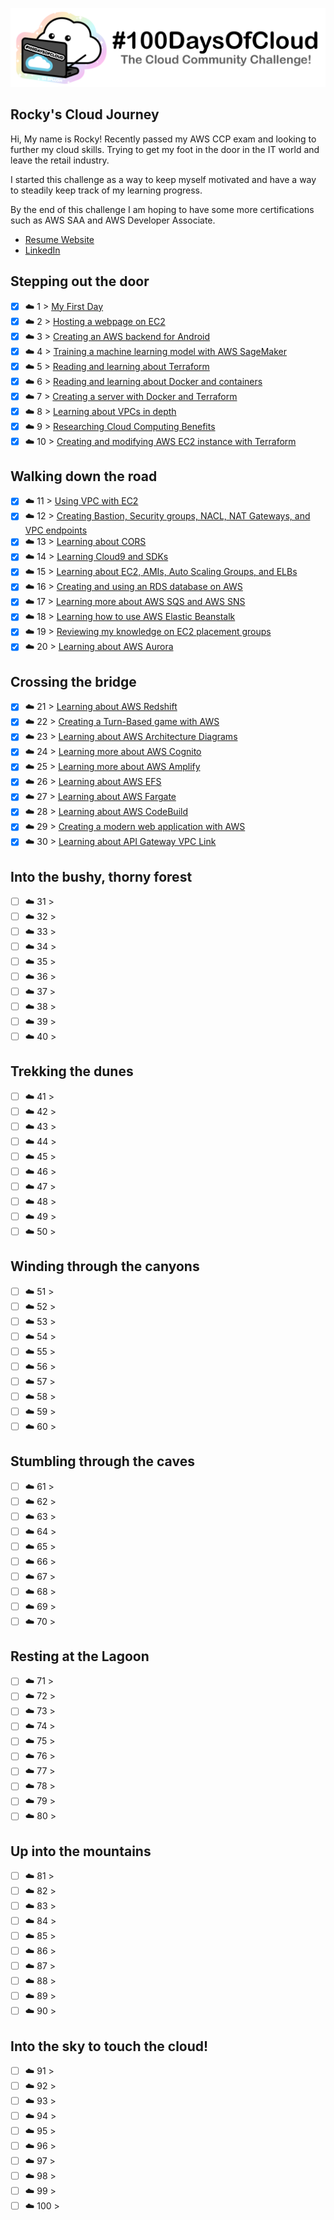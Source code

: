 <p align="center">
  <img src="banner.png">
</p>

## Rocky's Cloud Journey

Hi, My name is Rocky! Recently passed my AWS CCP exam and looking to further my cloud skills. Trying to get
my foot in the door in the IT world and leave the retail industry.

I started this challenge as a way to keep myself motivated and have a way to steadily keep track of my learning progress.

By the end of this challenge I am hoping to have some more certifications such as AWS SAA and AWS Developer Associate.

- [Resume Website](https://rockystaticresume.link)
- [LinkedIn](https://www.linkedin.com/in/rockyle98/)

## Stepping out the door

- [X] ☁️ 1 > [My First Day](Journey/001/Readme.md)
- [X] ☁️ 2 > [Hosting a webpage on EC2](Journey/002/Readme.md)
- [X] ☁️ 3 > [Creating an AWS backend for Android](Journey/003/Readme.md)
- [X] ☁️ 4 > [Training a machine learning model with AWS SageMaker](Journey/004/Readme.md)
- [X] ☁️ 5 > [Reading and learning about Terraform](Journey/005/Readme.md)
- [X] ☁️ 6 > [Reading and learning about Docker and containers](Journey/006/Readme.md)
- [X] ☁️ 7 > [Creating a server with Docker and Terraform](Journey/007/Readme.md)
- [X] ☁️ 8 > [Learning about VPCs in depth](Journey/008/Readme.md)
- [X] ☁️ 9 > [Researching Cloud Computing Benefits](Journey/009/Readme.md)
- [X] ☁️ 10 > [Creating and modifying AWS EC2 instance with Terraform](Journey/010/Readme.md)

## Walking down the road

- [X] ☁️ 11 > [Using VPC with EC2](Journey/011/Readme.md)
- [X] ☁️ 12 > [Creating Bastion, Security groups, NACL, NAT Gateways, and VPC endpoints](Journey/012/Readme.md)
- [X] ☁️ 13 > [Learning about CORS](Journey/013/Readme.md)
- [X] ☁️ 14 > [Learning Cloud9 and SDKs](Journey/014/Readme.md)
- [X] ☁️ 15 > [Learning about EC2, AMIs, Auto Scaling Groups, and ELBs](Journey/015/Readme.md)
- [X] ☁️ 16 > [Creating and using an RDS database on AWS](Journey/016/Readme.md)
- [X] ☁️ 17 > [Learning more about AWS SQS and AWS SNS](Journey/017/Readme.md)
- [X] ☁️ 18 > [Learning how to use AWS Elastic Beanstalk](Journey/018/Readme.md)
- [X] ☁️ 19 > [Reviewing my knowledge on EC2 placement groups](Journey/019/Readme.md)
- [X] ☁️ 20 > [Learning about AWS Aurora](Journey/020/Readme.md)

## Crossing the bridge

- [X] ☁️ 21 > [Learning about AWS Redshift](Journey/021/Readme.md)
- [X] ☁️ 22 > [Creating a Turn-Based game with AWS](Journey/022/Readme.md)
- [X] ☁️ 23 > [Learning about AWS Architecture Diagrams](Journey/023/Readme.md)
- [X] ☁️ 24 > [Learning more about AWS Cognito](Journey/024/Readme.md)
- [X] ☁️ 25 > [Learning more about AWS Amplify](Journey/025/Readme.md)
- [X] ☁️ 26 > [Learning about AWS EFS](Journey/026/Readme.md)
- [X] ☁️ 27 > [Learning about AWS Fargate](Journey/027/Readme.md)
- [X] ☁️ 28 > [Learning about AWS CodeBuild](Journey/028/Readme.md)
- [X] ☁️ 29 > [Creating a modern web application with AWS](Journey/029/Readme.md)
- [X] ☁️ 30 > [Learning about API Gateway VPC Link](Journey/030/Readme.md)

## Into the bushy, thorny forest

- [ ] ☁️ 31 > [](Journey/031/Readme.md)
- [ ] ☁️ 32 > [](Journey/032/Readme.md)
- [ ] ☁️ 33 > [](Journey/033/Readme.md)
- [ ] ☁️ 34 > [](Journey/034/Readme.md)
- [ ] ☁️ 35 > [](Journey/035/Readme.md)
- [ ] ☁️ 36 > [](Journey/036/Readme.md)
- [ ] ☁️ 37 > [](Journey/037/Readme.md)
- [ ] ☁️ 38 > [](Journey/038/Readme.md)
- [ ] ☁️ 39 > [](Journey/039/Readme.md)
- [ ] ☁️ 40 > [](Journey/040/Readme.md)

## Trekking the dunes

- [ ] ☁️ 41 > [](Journey/041/Readme.md)
- [ ] ☁️ 42 > [](Journey/042/Readme.md)
- [ ] ☁️ 43 > [](Journey/043/Readme.md)
- [ ] ☁️ 44 > [](Journey/044/Readme.md)
- [ ] ☁️ 45 > [](Journey/045/Readme.md)
- [ ] ☁️ 46 > [](Journey/046/Readme.md)
- [ ] ☁️ 47 > [](Journey/047/Readme.md)
- [ ] ☁️ 48 > [](Journey/048/Readme.md)
- [ ] ☁️ 49 > [](Journey/049/Readme.md)
- [ ] ☁️ 50 > [](Journey/050/Readme.md)

## Winding through the canyons

- [ ] ☁️ 51 > [](Journey/051/Readme.md)
- [ ] ☁️ 52 > [](Journey/052/Readme.md)
- [ ] ☁️ 53 > [](Journey/053/Readme.md)
- [ ] ☁️ 54 > [](Journey/054/Readme.md)
- [ ] ☁️ 55 > [](Journey/055/Readme.md)
- [ ] ☁️ 56 > [](Journey/056/Readme.md)
- [ ] ☁️ 57 > [](Journey/057/Readme.md)
- [ ] ☁️ 58 > [](Journey/058/Readme.md)
- [ ] ☁️ 59 > [](Journey/059/Readme.md)
- [ ] ☁️ 60 > [](Journey/060/Readme.md)

## Stumbling through the caves

- [ ] ☁️ 61 > [](Journey/061/Readme.md)
- [ ] ☁️ 62 > [](Journey/062/Readme.md)
- [ ] ☁️ 63 > [](Journey/063/Readme.md)
- [ ] ☁️ 64 > [](Journey/064/Readme.md)
- [ ] ☁️ 65 > [](Journey/065/Readme.md)
- [ ] ☁️ 66 > [](Journey/066/Readme.md)
- [ ] ☁️ 67 > [](Journey/067/Readme.md)
- [ ] ☁️ 68 > [](Journey/068/Readme.md)
- [ ] ☁️ 69 > [](Journey/069/Readme.md)
- [ ] ☁️ 70 > [](Journey/070/Readme.md)

## Resting at the Lagoon

- [ ] ☁️ 71 > [](Journey/071/Readme.md)
- [ ] ☁️ 72 > [](Journey/072/Readme.md)
- [ ] ☁️ 73 > [](Journey/073/Readme.md)
- [ ] ☁️ 74 > [](Journey/074/Readme.md)
- [ ] ☁️ 75 > [](Journey/075/Readme.md)
- [ ] ☁️ 76 > [](Journey/076/Readme.md)
- [ ] ☁️ 77 > [](Journey/077/Readme.md)
- [ ] ☁️ 78 > [](Journey/078/Readme.md)
- [ ] ☁️ 79 > [](Journey/079/Readme.md)
- [ ] ☁️ 80 > [](Journey/080/Readme.md)

## Up into the mountains

- [ ] ☁️ 81 > [](Journey/081/Readme.md)
- [ ] ☁️ 82 > [](Journey/082/Readme.md)
- [ ] ☁️ 83 > [](Journey/083/Readme.md)
- [ ] ☁️ 84 > [](Journey/084/Readme.md)
- [ ] ☁️ 85 > [](Journey/085/Readme.md)
- [ ] ☁️ 86 > [](Journey/086/Readme.md)
- [ ] ☁️ 87 > [](Journey/087/Readme.md)
- [ ] ☁️ 88 > [](Journey/088/Readme.md)
- [ ] ☁️ 89 > [](Journey/089/Readme.md)
- [ ] ☁️ 90 > [](Journey/090/Readme.md)

## Into the sky to touch the cloud!

- [ ] ☁️ 91 > [](Journey/091/Readme.md)
- [ ] ☁️ 92 > [](Journey/092/Readme.md)
- [ ] ☁️ 93 > [](Journey/093/Readme.md)
- [ ] ☁️ 94 > [](Journey/094/Readme.md)
- [ ] ☁️ 95 > [](Journey/095/Readme.md)
- [ ] ☁️ 96 > [](Journey/096/Readme.md)
- [ ] ☁️ 97 > [](Journey/097/Readme.md)
- [ ] ☁️ 98 > [](Journey/098/Readme.md)
- [ ] ☁️ 99 > [](Journey/099/Readme.md)
- [ ] ☁️ 100 > [](Journey/100/Readme.md)
